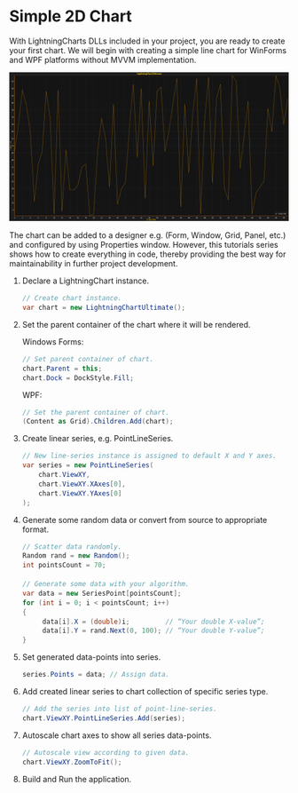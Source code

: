 # Simple 2D Chart

With LightningCharts DLLs included in your project, you are ready to create your first chart. We will begin with creating a simple line chart for WinForms and WPF platforms without MVVM implementation.

![](./assets/Tutorial_First_Chart_Reuslt.png)

The chart can be added to a designer e.g. \(Form, Window, Grid, Panel, etc.\) and configured by using Properties window. However, this tutorials series shows how to create everything in code, thereby providing the best way for maintainability in further project development.

1. Declare a LightningChart instance.

   ```csharp
   // Create chart instance.
   var chart = new LightningChartUltimate();
   ```

2. Set the parent container of the chart where it will be rendered.

   Windows Forms:

   ```csharp
   // Set parent container of chart.
   chart.Parent = this; 
   chart.Dock = DockStyle.Fill;
   ```

   WPF:

   ```csharp
   // Set the parent container of chart.
   (Content as Grid).Children.Add(chart);
   ```

3. Create linear series, e.g. PointLineSeries.

   ```csharp
   // New line-series instance is assigned to default X and Y axes.
   var series = new PointLineSeries(
       chart.ViewXY,
       chart.ViewXY.XAxes[0],
       chart.ViewXY.YAxes[0]
   );
   ```

4. Generate some random data or convert from source to appropriate format.

   ```csharp
   // Scatter data randomly.
   Random rand = new Random(); 
   int pointsCount = 70; 

   // Generate some data with your algorithm.
   var data = new SeriesPoint[pointsCount]; 
   for (int i = 0; i < pointsCount; i++) 
   {  
        data[i].X = (double)i;         // “Your double X-value”; 
        data[i].Y = rand.Next(0, 100); // “Your double Y-value”; 
   }
   ```

5. Set generated data-points into series.

   ```csharp
   series.Points = data; // Assign data.
   ```

6. Add created linear series to chart collection of specific series type.

   ```csharp
   // Add the series into list of point-line-series.
   chart.ViewXY.PointLineSeries.Add(series);
   ```

7. Autoscale chart axes to show all series data-points.

   ```csharp
   // Autoscale view according to given data. 
   chart.ViewXY.ZoomToFit();
   ```

8. Build and Run the application.
